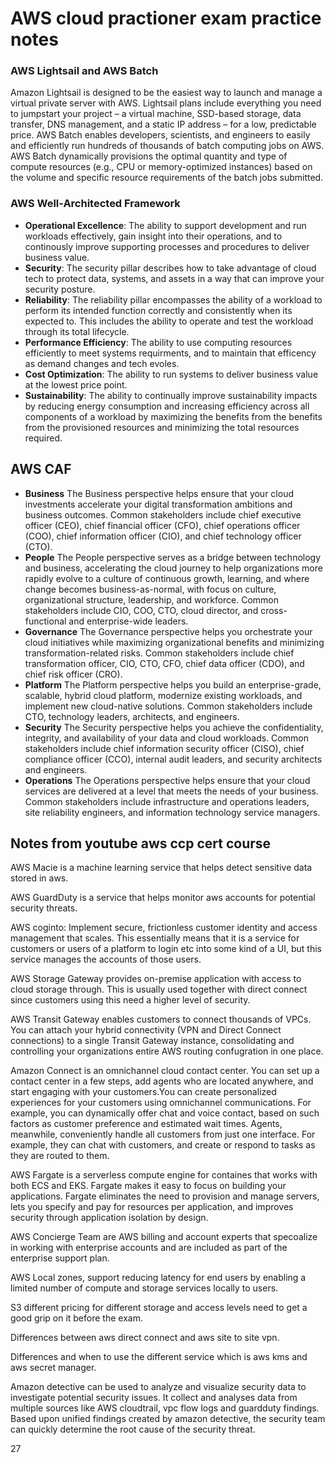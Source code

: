 # AWS cloud practioner exam practice notes 

### AWS Lightsail and AWS Batch
Amazon Lightsail is designed to be the easiest way to launch and manage a virtual private server with AWS. Lightsail plans include everything you need to
jumpstart your project – a virtual machine, SSD-based storage, data transfer, DNS management, and a static IP address – for a low, predictable price.
AWS Batch enables developers, scientists, and engineers to easily and efficiently run hundreds of thousands of batch computing jobs on AWS. AWS Batch
dynamically provisions the optimal quantity and type of compute resources (e.g., CPU or memory-optimized instances) based on the volume and specific resource
requirements of the batch jobs submitted.

### AWS Well-Architected Framework
- __Operational Excellence__: The ability to support development and run workloads
  effectively, gain insight into their operations, and to continously improve
  supporting processes and procedures to deliver business value.
- __Security__: The security pillar describes how to take advantage of cloud tech to protect
  data, systems, and assets in a way that can improve your security posture.
- __Reliability__: The reliability pillar encompasses the ability of a workload to perform its
  intended function correctly and consistently when its expected to. This
  includes the ability to operate and test the workload through its total
  lifecycle.
- __Performance Efficiency__: The ability to use computing resources efficiently
  to meet systems requirments, and to maintain that efficency as demand
  changes and tech evoles.
- __Cost Optimization__: The ability to run systems to deliver business value at
  the lowest price point.
- __Sustainability__: The ability to continually improve sustainability impacts
  by reducing energy consumption and increasing efficiency across all
  components of a workload by maximizing the benefits from the benefits from
  the provisioned resources and minimizing the total resources required. 


## AWS CAF
- __Business__ The Business perspective helps ensure that your cloud investments accelerate your digital transformation ambitions and business outcomes. Common stakeholders include chief executive officer (CEO), chief financial officer (CFO), chief operations officer (COO), chief information officer (CIO), and chief technology officer (CTO).
- __People__ The People perspective serves as a bridge between technology and business, accelerating the cloud journey to help organizations more rapidly evolve to a culture of continuous growth, learning, and where change becomes business-as-normal, with focus on culture, organizational structure, leadership, and workforce. Common stakeholders include CIO, COO, CTO, cloud director, and cross-functional and enterprise-wide leaders.
- __Governance__ The Governance perspective helps you orchestrate your cloud initiatives while maximizing organizational benefits and minimizing transformation-related risks. Common stakeholders include chief transformation officer, CIO, CTO, CFO, chief data officer (CDO), and chief risk officer (CRO).
- __Platform__ The Platform perspective helps you build an enterprise-grade, scalable, hybrid cloud platform, modernize existing workloads, and implement new cloud-native solutions. Common stakeholders include CTO, technology leaders, architects, and engineers.
- __Security__ The Security perspective helps you achieve the confidentiality, integrity, and availability of your data and cloud workloads. Common stakeholders include chief information security officer (CISO), chief compliance officer (CCO), internal audit leaders, and security architects and engineers.
- __Operations__ The Operations perspective helps ensure that your cloud services are delivered at a level that meets the needs of your business. Common stakeholders include infrastructure and operations leaders, site reliability engineers, and information technology service managers.

## Notes from youtube aws ccp cert course
AWS Macie is a machine learning service that helps detect sensitive data stored
in aws.

AWS GuardDuty is a service that helps monitor aws accounts for potential
security threats.

AWS coginto: Implement secure, frictionless customer identity and access management that scales. This essentially means that it is a service for customers or users of a platform to login etc into some kind of a UI, but this service manages the accounts of those users. 

AWS Storage Gateway provides on-premise application with access to cloud storage
through. This is usually used together with direct connect since customers using
this need a higher level of security.

AWS Transit Gateway enables customers to connect thousands of VPCs. You can
attach your hybrid connectivity (VPN and Direct Connect connections) to a single
Transit Gateway instance, consolidating and controlling your organizations
entire AWS routing confugration in one place.

Amazon Connect is an omnichannel cloud contact center. You can set up a contact center in a few steps, add agents who are located anywhere, and start engaging with your customers.You can create personalized experiences for your customers using omnichannel communications. For example, you can dynamically offer chat and voice contact, based on such factors as customer preference and estimated wait times. Agents, meanwhile, conveniently handle all customers from just one interface. For example, they can chat with customers, and create or respond to tasks as they are routed to them.

AWS Fargate is a serverless compute engine for containes that works with both
ECS and EKS. Fargate makes it easy to focus on building your applications.
Fargate eliminates the need to provision and manage servers, lets you specify
and pay for resources per application, and improves security through application
isolation by design.

AWS Concierge Team are AWS billing and account experts that specoalize in
working with enterprise accounts and are included as part of the enterprise
support plan. 

AWS Local zones, support reducing latency for end users by enabling a limited
number of compute and storage services locally to users. 

S3 different pricing for different storage and access levels need to get a good
grip on it before the exam.

Differences between aws direct connect and aws site to site vpn.

Differences and when to use the different service which is aws kms and aws
secret manager.

Amazon detective can be used to analyze and visualize security data to
investigate potential security issues. It collect and analyses data from
multiple sources like AWS cloudtrail, vpc flow logs and guardduty findings.
Based upon unified findings created by amazon detective, the security team can
quickly determine the root cause of the security threat. 

27
